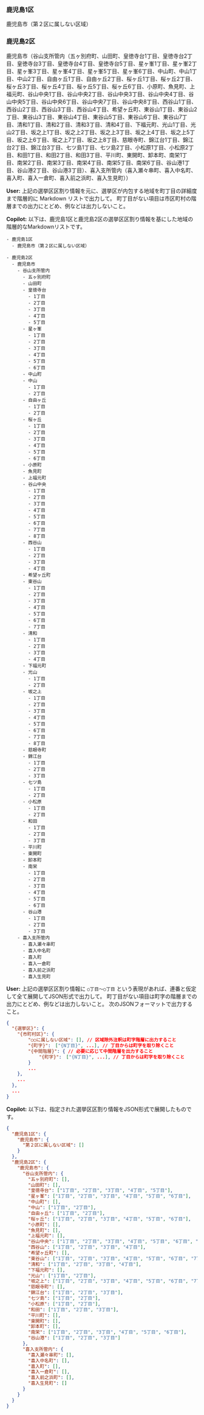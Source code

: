 ### 鹿児島1区
鹿児島市（第２区に属しない区域）
### 鹿児島2区
鹿児島市（谷山支所管内（五ヶ別府町、山田町、皇徳寺台1丁目、皇徳寺台2丁目、皇徳寺台3丁目、皇徳寺台4丁目、皇徳寺台5丁目、星ヶ峯1丁目、星ヶ峯2丁目、星ヶ峯3丁目、星ヶ峯4丁目、星ヶ峯5丁目、星ヶ峯6丁目、中山町、中山1丁目、中山2丁目、自由ヶ丘1丁目、自由ヶ丘2丁目、桜ヶ丘1丁目、桜ヶ丘2丁目、桜ヶ丘3丁目、桜ヶ丘4丁目、桜ヶ丘5丁目、桜ヶ丘6丁目、小原町、魚見町、上福元町、谷山中央1丁目、谷山中央2丁目、谷山中央3丁目、谷山中央4丁目、谷山中央5丁目、谷山中央6丁目、谷山中央7丁目、谷山中央8丁目、西谷山1丁目、西谷山2丁目、西谷山3丁目、西谷山4丁目、希望ヶ丘町、東谷山1丁目、東谷山2丁目、東谷山3丁目、東谷山4丁目、東谷山5丁目、東谷山6丁目、東谷山7丁目、清和1丁目、清和2丁目、清和3丁目、清和4丁目、下福元町、光山1丁目、光山2丁目、坂之上1丁目、坂之上2丁目、坂之上3丁目、坂之上4丁目、坂之上5丁目、坂之上6丁目、坂之上7丁目、坂之上8丁目、慈眼寺町、錦江台1丁目、錦江台2丁目、錦江台3丁目、七ツ島1丁目、七ツ島2丁目、小松原1丁目、小松原2丁目、和田1丁目、和田2丁目、和田3丁目、平川町、東開町、卸本町、南栄1丁目、南栄2丁目、南栄3丁目、南栄4丁目、南栄5丁目、南栄6丁目、谷山港1丁目、谷山港2丁目、谷山港3丁目）、喜入支所管内（喜入瀬々串町、喜入中名町、喜入町、喜入一倉町、喜入前之浜町、喜入生見町））


**User:** 上記の選挙区区割り情報を元に、選挙区が内包する地域を町丁目の詳細度まで階層的に Markdown リストで出力して。
町丁目がない項目は市区町村の階層までの出力にとどめ、例などは出力しないこと。

**Copilot:** 以下は、鹿児島1区と鹿児島2区の選挙区区割り情報を基にした地域の階層的なMarkdownリストです。

```
- 鹿児島1区
  - 鹿児島市（第２区に属しない区域）

- 鹿児島2区
  - 鹿児島市
    - 谷山支所管内
      - 五ヶ別府町
      - 山田町
      - 皇徳寺台
        - 1丁目
        - 2丁目
        - 3丁目
        - 4丁目
        - 5丁目
      - 星ヶ峯
        - 1丁目
        - 2丁目
        - 3丁目
        - 4丁目
        - 5丁目
        - 6丁目
      - 中山町
      - 中山
        - 1丁目
        - 2丁目
      - 自由ヶ丘
        - 1丁目
        - 2丁目
      - 桜ヶ丘
        - 1丁目
        - 2丁目
        - 3丁目
        - 4丁目
        - 5丁目
        - 6丁目
      - 小原町
      - 魚見町
      - 上福元町
      - 谷山中央
        - 1丁目
        - 2丁目
        - 3丁目
        - 4丁目
        - 5丁目
        - 6丁目
        - 7丁目
        - 8丁目
      - 西谷山
        - 1丁目
        - 2丁目
        - 3丁目
        - 4丁目
      - 希望ヶ丘町
      - 東谷山
        - 1丁目
        - 2丁目
        - 3丁目
        - 4丁目
        - 5丁目
        - 6丁目
        - 7丁目
      - 清和
        - 1丁目
        - 2丁目
        - 3丁目
        - 4丁目
      - 下福元町
      - 光山
        - 1丁目
        - 2丁目
      - 坂之上
        - 1丁目
        - 2丁目
        - 3丁目
        - 4丁目
        - 5丁目
        - 6丁目
        - 7丁目
        - 8丁目
      - 慈眼寺町
      - 錦江台
        - 1丁目
        - 2丁目
        - 3丁目
      - 七ツ島
        - 1丁目
        - 2丁目
      - 小松原
        - 1丁目
        - 2丁目
      - 和田
        - 1丁目
        - 2丁目
        - 3丁目
      - 平川町
      - 東開町
      - 卸本町
      - 南栄
        - 1丁目
        - 2丁目
        - 3丁目
        - 4丁目
        - 5丁目
        - 6丁目
      - 谷山港
        - 1丁目
        - 2丁目
        - 3丁目
    - 喜入支所管内
      - 喜入瀬々串町
      - 喜入中名町
      - 喜入町
      - 喜入一倉町
      - 喜入前之浜町
      - 喜入生見町
```

**User:** 上記の選挙区区割り情報に `○丁目〜○丁目` という表現があれば、連番と仮定して全て展開してJSON形式で出力して。
町丁目がない項目は町字の階層までの出力にとどめ、例などは出力しないこと。
次のJSONフォーマットで出力すること。
```json
{
  "{選挙区}": {
    "{市町村区}": {
        "○○に属しない区域": [], // 区域除外注釈は町字階層に出力すること
        "{町字}":　["{N丁目}", ...], // 丁目からは町字を取り除くこと
        "{中間階層}": { // 必要に応じて中間階層を出力すること
            "{町字}":　["{N丁目}", ...], // 丁目からは町字を取り除くこと
        }
        ...
    },
    ...
  },
  ...
}
```

**Copilot:** 以下は、指定された選挙区区割り情報をJSON形式で展開したものです。

```json
{
  "鹿児島1区": {
    "鹿児島市": {
      "第２区に属しない区域": []
    }
  },
  "鹿児島2区": {
    "鹿児島市": {
      "谷山支所管内": {
        "五ヶ別府町": [],
        "山田町": [],
        "皇徳寺台": ["1丁目", "2丁目", "3丁目", "4丁目", "5丁目"],
        "星ヶ峯": ["1丁目", "2丁目", "3丁目", "4丁目", "5丁目", "6丁目"],
        "中山町": [],
        "中山": ["1丁目", "2丁目"],
        "自由ヶ丘": ["1丁目", "2丁目"],
        "桜ヶ丘": ["1丁目", "2丁目", "3丁目", "4丁目", "5丁目", "6丁目"],
        "小原町": [],
        "魚見町": [],
        "上福元町": [],
        "谷山中央": ["1丁目", "2丁目", "3丁目", "4丁目", "5丁目", "6丁目", "7丁目", "8丁目"],
        "西谷山": ["1丁目", "2丁目", "3丁目", "4丁目"],
        "希望ヶ丘町": [],
        "東谷山": ["1丁目", "2丁目", "3丁目", "4丁目", "5丁目", "6丁目", "7丁目"],
        "清和": ["1丁目", "2丁目", "3丁目", "4丁目"],
        "下福元町": [],
        "光山": ["1丁目", "2丁目"],
        "坂之上": ["1丁目", "2丁目", "3丁目", "4丁目", "5丁目", "6丁目", "7丁目", "8丁目"],
        "慈眼寺町": [],
        "錦江台": ["1丁目", "2丁目", "3丁目"],
        "七ツ島": ["1丁目", "2丁目"],
        "小松原": ["1丁目", "2丁目"],
        "和田": ["1丁目", "2丁目", "3丁目"],
        "平川町": [],
        "東開町": [],
        "卸本町": [],
        "南栄": ["1丁目", "2丁目", "3丁目", "4丁目", "5丁目", "6丁目"],
        "谷山港": ["1丁目", "2丁目", "3丁目"]
      },
      "喜入支所管内": {
        "喜入瀬々串町": [],
        "喜入中名町": [],
        "喜入町": [],
        "喜入一倉町": [],
        "喜入前之浜町": [],
        "喜入生見町": []
      }
    }
  }
}
```

